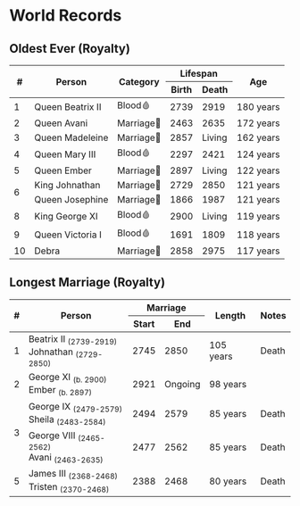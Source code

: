 # World Records

## Oldest Ever (Royalty)
<table>
  <thead>
    <tr>
      <th rowspan=2>#</th>
      <th rowspan=2>Person</th>
      <th rowspan=2>Category</th>
      <th colspan=2>Lifespan</th>
      <th rowspan=2>Age</th>
    </tr>
    <tr>
      <th>Birth</th>
      <th>Death</th>
    </tr>
  </thead>
  <tbody>
    <tr>
      <td>1</td>
      <td>Queen Beatrix II</td>
      <td>Blood🩸</td>
      <td>2739</td>
      <td>2919</td>
      <td>180 years</td>
    </tr>
    <tr>
      <td>2</td>
      <td>Queen Avani</td>
      <td>Marriage💍</td>
      <td>2463</td>
      <td>2635</td>
      <td>172 years</td>
    </tr>
    <tr>
      <td>3</td>
      <td>Queen Madeleine</td>
      <td>Marriage💍</td>
      <td>2857</td>
      <td>Living</td>
      <td>162 years</td>
    </tr>
    <tr>
      <td>4</td>
      <td>Queen Mary III</td>
      <td>Blood🩸</td>
      <td>2297</td>
      <td>2421</td>
      <td>124 years</td>
    </tr>
    <tr>
      <td>5</td>
      <td>Queen Ember</td>
      <td>Marriage💍</td>
      <td>2897</td>
      <td>Living</td>
      <td>122 years</td>
    </tr>
    <tr>
      <td rowspan=2>6</td>
      <td>King Johnathan</td>
      <td>Marriage💍</td>
      <td>2729</td>
      <td>2850</td>
      <td>121 years</td>
    </tr>
    <tr>
      <td>Queen Josephine</td>
      <td>Marriage💍</td>
      <td>1866</td>
      <td>1987</td>
      <td>121 years</td>
    </tr>
    <tr>
      <td>8</td>
      <td>King George XI</td>
      <td>Blood🩸</td>
      <td>2900</td>
      <td>Living</td>
      <td>119 years</td>
    </tr>
    <tr>
      <td>9</td>
      <td>Queen Victoria I</td>
      <td>Blood🩸</td>
      <td>1691</td>
      <td>1809</td>
      <td>118 years</td>
    </tr>
    <tr>
      <td>10</td>
      <td>Debra</td>
      <td>Marriage💍</td>
      <td>2858</td>
      <td>2975</td>
      <td>117 years</td>
    </tr>
  </tbody>
</table>

## Longest Marriage (Royalty)
<table>
  <thead>
    <tr>
      <th rowspan=2>#</th>
      <th rowspan=2>Person</th>
      <th colspan=2>Marriage</th>
      <th rowspan=2>Length</th>
      <th rowspan=2>Notes</th>
    </tr>
    <tr>
      <th>Start</th>
      <th>End</th>
    </tr>
  </thead>
  <tbody>
    <tr>
      <td>1</td>
      <td>Beatrix II <sub>(2739-2919)</sub><br> Johnathan <sub>(2729-2850)</sub></td>
      <td>2745</td>
      <td>2850</td>
      <td>105 years</td>
      <td>Death</td>
    </tr>
    <tr>
      <td>2</td>
      <td>George XI <sub>(b. 2900)</sub><br> Ember <sub>(b. 2897)</sub></td>
      <td>2921</td>
      <td>Ongoing</td>
      <td>98 years</td>
      <td></td>
    </tr>
    <tr>
      <td rowspan=2>3</td>
      <td>George IX <sub>(2479-2579)</sub><br> Sheila <sub>(2483-2584)</sub> </td>
      <td>2494</td>
      <td>2579</td>
      <td>85 years</td>
      <td>Death</td>
    </tr>
    <tr>
      <td>George VIII <sub>(2465-2562)</sub><br> Avani <sub>(2463-2635)</sub></td>
      <td>2477</td>
      <td>2562</td>
      <td>85 years</td>
      <td>Death</td>
    </tr>
    <tr>
      <td>5</td>
      <td>James III <sub>(2368-2468)</sub><br> Tristen <sub>(2370-2468)</sub> </td>
      <td>2388</td>
      <td>2468</td>
      <td>80 years</td>
      <td>Death</td>
    </tr>
  </tbody>
</table>
